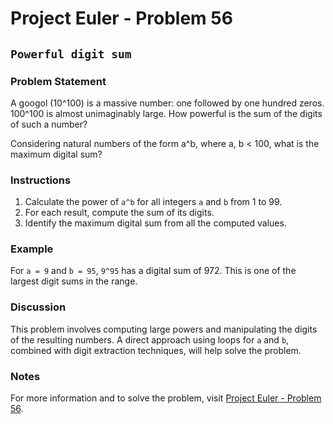 
# Project Euler - Problem 56

## `Powerful digit sum`

### Problem Statement

A googol (10^100) is a massive number: one followed by one hundred zeros. 100^100 is almost unimaginably large. How powerful is the sum of the digits of such a number?

Considering natural numbers of the form a^b, where a, b < 100, what is the maximum digital sum?

### Instructions

1. Calculate the power of `a^b` for all integers `a` and `b` from 1 to 99.
2. For each result, compute the sum of its digits.
3. Identify the maximum digital sum from all the computed values.

### Example

For `a = 9` and `b = 95`, `9^95` has a digital sum of 972. This is one of the largest digit sums in the range.

### Discussion

This problem involves computing large powers and manipulating the digits of the resulting numbers. A direct approach using loops for `a` and `b`, combined with digit extraction techniques, will help solve the problem.

### Notes

For more information and to solve the problem, visit [Project Euler - Problem 56](https://projecteuler.net/problem=56).
